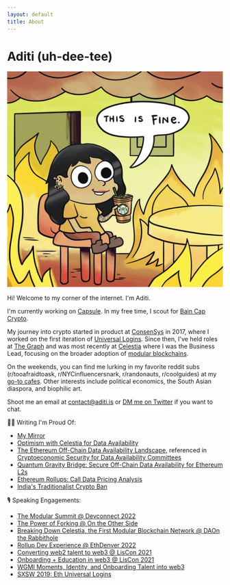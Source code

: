 ```yaml
---
layout: default
title: About
---
```


# Aditi (uh-dee-tee)

![aditi](/adit.jpg)

Hi! Welcome to my corner of the internet. I'm Aditi. 

I'm currently working on [Capsule](https://usecapsule.com/). In my free time, I scout for [Bain Cap Crypto](https://twitter.com/BainCapCrypto). 

My journey into crypto started in product at [ConsenSys](https://consensys.net/) in 2017, where I worked on the first iteration of [Universal Logins](https://www.youtube.com/watch?v=TztR_7IehjU). Since then, I've held roles at [The Graph](https://thegraph.com/en/) and was most recently at [Celestia](https://celestia.org/) where I was the Business Lead, focusing on the broader adoption of [modular blockchains](https://celestia.org/learn/first-principles/modular-blockchains-and-first-principles/). 


On the weekends, you can find me lurking in my favorite reddit subs (r/tooafraidtoask, r/NYCinfluencersnark, r/randonauts, r/coolguides) at my [go-to cafes](https://www.notion.so/cafe-workspots-80b6b55555524fe88185d20806e30967). Other interests include political economics, the South Asian diaspora, and biophilic art. 

Shoot me an email at <contact@aditi.is> or [DM me on Twitter](https://twitter.com/adeets_22) if you want to chat. 

✍🏻 Writing I'm Proud Of:  
- [My Mirror](https://mirror.xyz/adeets.eth)
- [Optimism with Celestia for Data Availability](https://gov.optimism.io/t/draft-gf-phase-1-proposal-optimism-with-celestia-for-data-availability/2881)
- [The Ethereum Off-Chain Data Availability Landscape](https://blog.celestia.org/ethereum-off-chain-data-availability-landscape/), referenced in [ Cryptoeconomic Security for Data Availability Committees](https://arxiv.org/abs/2208.02999)  
- [Quantum Gravity Bridge: Secure Off-Chain Data Availability for Ethereum L2s](https://blog.celestia.org/celestiums/) 
- [Ethereum Rollups: Call Data Pricing Analysis](https://forum.celestia.org/t/ethereum-rollup-call-data-pricing-analysis/141)
- [India's Traditionalist Crypto Ban](https://www.thejuggernaut.com/crypto-india)

🎙 Speaking Engagements: 
- [The Modular Summit @ Devconnect 2022](https://www.youtube.com/watch?v=35_rr8Vf-4k) 
- [The Power of Forking @ On the Other Side](https://www.othersidepod.xyz/episode/38) 
- [Breaking Down Celestia, the First Modular Blockchain Network @ DAOn the Rabbithole](https://open.spotify.com/episode/3tr56vdAPMhEenDqqUguQI?si=8c96aa7062584681) 
- [Rollup Dev Experience @ EthDenver 2022](https://www.youtube.com/watch?v=Tgk7eXUCgYk)  
- [Converting web2 talent to web3 @ LisCon 2021](https://vimeo.com/showcase/8950429/video/637517315)
- [Onboarding + Education in web3 @ LisCon 2021](https://vimeo.com/showcase/8950429/video/637513467)
- [WGMI Moments, Identity, and Onboarding Talent into web3](https://www.youtube.com/watch?v=NDEDHj9zdSw)
- [SXSW 2019: Eth Universal Logins](https://www.youtube.com/watch?v=NhHs1lPCzK0https://www.youtube.com/watch?v=NhHs1lPCzK0) 

